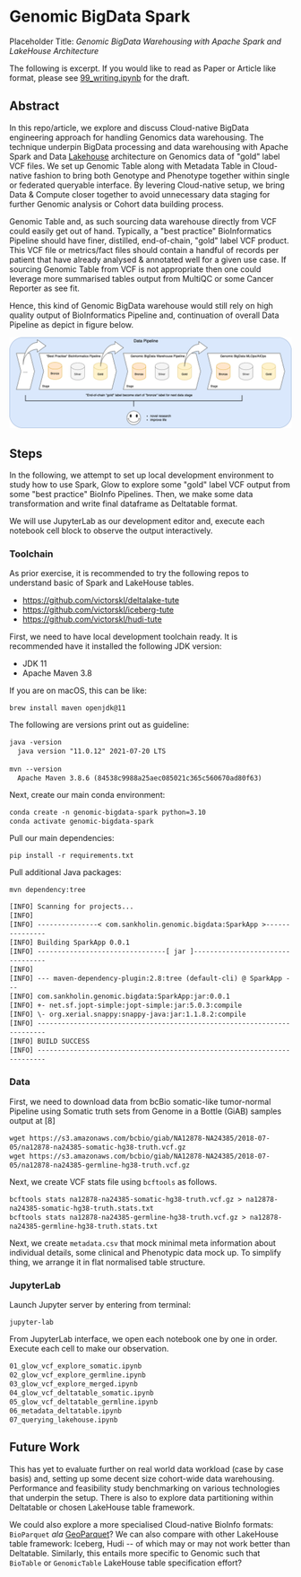 # Genomic BigData Spark

Placeholder Title: _Genomic BigData Warehousing with Apache Spark and LakeHouse Architecture_

The following is excerpt. If you would like to read as Paper or Article like format, please see [99_writing.ipynb](99_writing.ipynb) for the draft.


## Abstract

In this repo/article, we explore and discuss Cloud-native BigData engineering approach for handling Genomics data warehousing. The technique underpin BigData processing and data warehousing with Apache Spark and Data [Lakehouse](https://www.databricks.com/blog/2020/01/30/what-is-a-data-lakehouse.html) architecture on Genomics data of "gold" label VCF files. We set up Genomic Table along with Metadata Table in Cloud-native fashion to bring both Genotype and Phenotype together within single or federated queryable interface. By levering Cloud-native setup, we bring Data & Compute closer together to avoid unnecessary data staging for further Genomic analysis or Cohort data building process.

Genomic Table and, as such sourcing data warehouse directly from VCF could easily get out of hand. Typically, a "best practice" BioInformatics Pipeline should have finer, distilled, end-of-chain, "gold" label VCF product. This VCF file or metrics/fact files should contain a handful of records per patient that have already analysed & annotated well for a given use case. If sourcing Genomic Table from VCF is not appropriate then one could leverage more summarised tables output from MultiQC or some Cancer Reporter as see fit.

Hence, this kind of Genomic BigData warehouse would still rely on high quality output of BioInformatics Pipeline and, continuation of overall Data Pipeline as depict in figure below.

![GenomicBigData.png](./assets/GenomicBigData.png)


## Steps

In the following, we attempt to set up local development environment to study how to use Spark, Glow to explore some "gold" label VCF output from some "best practice" BioInfo Pipelines. Then, we make some data transformation and write final dataframe as Deltatable format.

We will use JupyterLab as our development editor and, execute each notebook cell block to observe the output interactively.

### Toolchain

As prior exercise, it is recommended to try the following repos to understand basic of Spark and LakeHouse tables.

* https://github.com/victorskl/deltalake-tute
* https://github.com/victorskl/iceberg-tute
* https://github.com/victorskl/hudi-tute

First, we need to have local development toolchain ready. It is recommended have it installed the following JDK version:

- JDK 11
- Apache Maven 3.8

If you are on macOS, this can be like:

```
brew install maven openjdk@11
```

The following are versions print out as guideline:
```
java -version
  java version "11.0.12" 2021-07-20 LTS

mvn --version
  Apache Maven 3.8.6 (84538c9988a25aec085021c365c560670ad80f63)
```

Next, create our main conda environment:
```
conda create -n genomic-bigdata-spark python=3.10
conda activate genomic-bigdata-spark
```

Pull our main dependencies:
```
pip install -r requirements.txt
```

Pull additional Java packages:
```
mvn dependency:tree
```

```
[INFO] Scanning for projects...
[INFO]
[INFO] ---------------< com.sankholin.genomic.bigdata:SparkApp >---------------
[INFO] Building SparkApp 0.0.1
[INFO] --------------------------------[ jar ]---------------------------------
[INFO]
[INFO] --- maven-dependency-plugin:2.8:tree (default-cli) @ SparkApp ---
[INFO] com.sankholin.genomic.bigdata:SparkApp:jar:0.0.1
[INFO] +- net.sf.jopt-simple:jopt-simple:jar:5.0.3:compile
[INFO] \- org.xerial.snappy:snappy-java:jar:1.1.8.2:compile
[INFO] ------------------------------------------------------------------------
[INFO] BUILD SUCCESS
[INFO] ------------------------------------------------------------------------
```

### Data

First, we need to download data from bcBio somatic-like tumor-normal Pipeline using Somatic truth sets from Genome in a Bottle (GiAB) samples output at [8]

```
wget https://s3.amazonaws.com/bcbio/giab/NA12878-NA24385/2018-07-05/na12878-na24385-somatic-hg38-truth.vcf.gz
wget https://s3.amazonaws.com/bcbio/giab/NA12878-NA24385/2018-07-05/na12878-na24385-germline-hg38-truth.vcf.gz
```

Next, we create VCF stats file using `bcftools` as follows.

```
bcftools stats na12878-na24385-somatic-hg38-truth.vcf.gz > na12878-na24385-somatic-hg38-truth.stats.txt
bcftools stats na12878-na24385-germline-hg38-truth.vcf.gz > na12878-na24385-germline-hg38-truth.stats.txt
```

Next, we create `metadata.csv` that mock minimal meta information about individual details, some clinical and Phenotypic data mock up. To simplify thing, we arrange it in flat normalised table structure.

### JupyterLab

Launch Jupyter server by entering from terminal:

```
jupyter-lab
```

From JupyterLab interface, we open each notebook one by one in order. Execute each cell to make our observation.

```
01_glow_vcf_explore_somatic.ipynb
02_glow_vcf_explore_germline.ipynb
03_glow_vcf_explore_merged.ipynb
04_glow_vcf_deltatable_somatic.ipynb
05_glow_vcf_deltatable_germline.ipynb
06_metadata_deltatable.ipynb
07_querying_lakehouse.ipynb
```


## Future Work

This has yet to evaluate further on real world data workload (case by case basis) and, setting up some decent size cohort-wide data warehousing. Performance and feasibility study benchmarking on various technologies that underpin the setup. There is also to explore data partitioning within Deltatable or chosen LakeHouse table framework.

We could also explore a more specialised Cloud-native BioInfo formats: `BioParquet` _ala_ [GeoParquet](https://github.com/opengeospatial/geoparquet)? We can also compare with other LakeHouse table framework: Iceberg, Hudi -- of which may or may not work better than Deltatable. Similarly, this entails more specific to Genomic such that `BioTable` or `GenomicTable` LakeHouse table specification effort?
